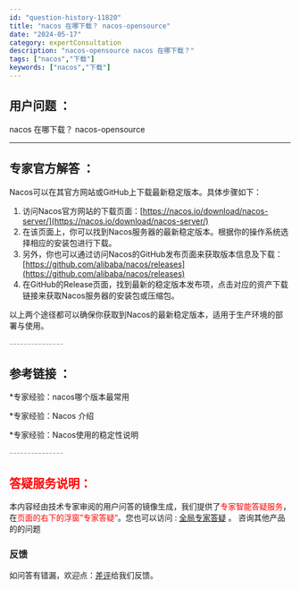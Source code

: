 ```yaml
---
id: "question-history-11820"
title: "nacos 在哪下载？ nacos-opensource"
date: "2024-05-17"
category: expertConsultation
description: "nacos-opensource nacos 在哪下载？"
tags: ["nacos","下载"]
keywords: ["nacos","下载"]
---
```


## 用户问题 ： 
 nacos 在哪下载？ nacos-opensource 

---------------
## 专家官方解答 ：

Nacos可以在其官方网站或GitHub上下载最新稳定版本。具体步骤如下：

1. 访问Nacos官方网站的下载页面：[https://nacos.io/download/nacos-server/](https://nacos.io/download/nacos-server/)
2. 在该页面上，你可以找到Nacos服务器的最新稳定版本。根据你的操作系统选择相应的安装包进行下载。
3. 另外，你也可以通过访问Nacos的GitHub发布页面来获取版本信息及下载：[https://github.com/alibaba/nacos/releases](https://github.com/alibaba/nacos/releases)
4. 在GitHub的Release页面，找到最新的稳定版本发布项，点击对应的资产下载链接来获取Nacos服务器的安装包或压缩包。

以上两个途径都可以确保你获取到Nacos的最新稳定版本，适用于生产环境的部署与使用。


<font color="#949494">---------------</font> 


## 参考链接 ：

*专家经验：nacos哪个版本最常用 
 
 *专家经验：Nacos 介绍 
 
 *专家经验：Nacos使用的稳定性说明 


 <font color="#949494">---------------</font> 
 


## <font color="#FF0000">答疑服务说明：</font> 

本内容经由技术专家审阅的用户问答的镜像生成，我们提供了<font color="#FF0000">专家智能答疑服务</font>，在<font color="#FF0000">页面的右下的浮窗”专家答疑“</font>。您也可以访问 : [全局专家答疑](https://opensource.alibaba.com/chatBot) 。 咨询其他产品的的问题

### 反馈
如问答有错漏，欢迎点：[差评](https://ai.nacos.io/user/feedbackByEnhancerGradePOJOID?enhancerGradePOJOId=13808)给我们反馈。
